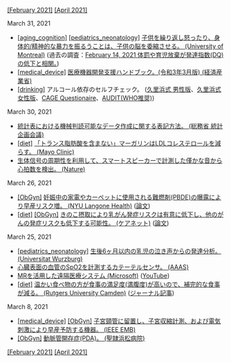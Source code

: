 [\[February 2021\]](2102.md) [\[April 2021\]](2104.md)

March 31, 2021
* [\[aging_cognition\]](aging_cognition.md) [\[pediatrics_neonatology\]](pediatrics_neonatology.md) [子供を繰り返し怒ったり、身体的/精神的な暴力を振るうことは、子供の脳を委縮させる。 (University of Montreal)](https://nouvelles.umontreal.ca/en/article/2021/03/22/does-harsh-parenting-lead-to-smaller-brains/) (過去の調査：[February 14, 2021 体罰や育児放棄が発達指数(DQ)の低下と相関。](2102.md))
* [\[medical_device\]](medical_device.md) [医療機器開発支援ハンドブック。(令和3年3月版) (経済産業省)](https://www.med-device.jp/repository/handbook_202103.pdf)
* [\[drinking\]](drinking.md) アルコール依存のセルフチェック。 ([久里浜式 男性版](https://kurihama.hosp.go.jp/hospital/screening/kast-m.html)、[久里浜式 女性版](https://kurihama.hosp.go.jp/hospital/screening/kast-f.html)、[CAGE Questionaire](https://kurihama.hosp.go.jp/hospital/screening/cage.html)、[AUDIT(WHO推奨)](https://auditscreen.org/check-your-drinking/))

March 30, 2021
* [統計表における機械判読可能なデータ作成に関する表記方法。 (総務省 統計企画会議)](https://www.soumu.go.jp/main_content/000723697.pdf)
* [\[diet\]](diet.md) [「トランス脂肪酸を含まない」マーガリンはLDLコレステロールを減らす。 (Mayo Clinic)](https://newsnetwork.mayoclinic.org/discussion/consumer-health-butter-margarine-and-your-heart/)
* [生体信号の周期性を利用して、スマートスピーカーで計測した僅かな音から心拍数を検出。 (Nature)](https://www.nature.com/articles/s42003-021-01824-9)

March 26, 2021
* [\[ObGyn\]](ObGyn.md) [妊娠中の家電やカーペットに使用される難燃剤(PBDE)の曝露により早産リスク増。 (NYU Langone Health)](https://nyulangone.org/news/exposure-flame-retardants-early-pregnancy-linked-premature-birth) ([論文](https://www.degruyter.com/document/doi/10.1515/jpm-2020-0349/html))
* [\[diet\]](diet.md) [\[ObGyn\]](ObGyn.md) [きのこ摂取により乳がん発症リスクは有意に低下し、他のがんの発症リスクも低下する可能性。 (ケアネット)](https://www.carenet.com/news/general/carenet/51905) ([論文](https://academic.oup.com/advances/advance-article-abstract/doi/10.1093/advances/nmab015/6174025))

March 25, 2021
* [\[pediatrics_neonatology\]](pediatrics_neonatology.md) [生後6ヶ月以内の乳児の泣き声からの発達分析。 (Universitat Wurzburg)](https://www.uni-wuerzburg.de/en/news-and-events/news/detail/news/aus-der-melodie-waechst-die-sprache/)
* [心臓表面の血管のSpO2を計測するカテーテルセンサ。 (AAAS)](https://advances.sciencemag.org/content/7/7/eabe0579)
* [MRを活用した遠隔医療システム (Microsoft)](https://news.microsoft.com/ja-jp/2021/03/03/210303-development-and-provision-of-next-generation-online-telemedicine-system/) ([YouTube](https://www.youtube.com/watch?v=C5C2sbjrypo&t=336s))
* [\[diet\]](diet.md) [温かい食べ物の方が食事の満足度(満腹度)が高いので、補完的な食事が減る。 (Rutgers University Camden)](https://news.camden.rutgers.edu/2021/02/consumers-buy-more-food-when-they-order-cold-meals-and-drinks/) ([ジャーナル記事](https://www.sciencedirect.com/science/article/abs/pii/S0195666320316913))

March 8, 2021
* [\[medical_device\]](medical_device.md) [\[ObGyn\]](ObGyn.md) [子宮頸管に留置し、子宮収縮計測、および電気刺激により早産予防する機器。 (IEEE EMB)](https://www.embs.org/tnsre/articles/non-invasive-ring-electrode-with-a-wireless-electrical-recording-and-stimulating-system-for-monitoring-preterm-labor/)
* [\[ObGyn\]](ObGyn.md) [動脈管開存症(PDA)。 (聖隷浜松病院)](http://www.seirei.or.jp/hamamatsu/department/center/cardiovascular-center/PDA/index.html)

[\[February 2021\]](2102.md) [\[April 2021\]](2104.md)
